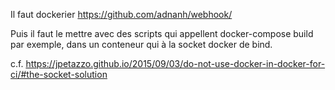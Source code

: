 Il faut dockerier https://github.com/adnanh/webhook/

Puis il faut le mettre avec des scripts qui appellent docker-compose build par exemple, dans un conteneur qui à la socket docker de bind.

c.f. https://jpetazzo.github.io/2015/09/03/do-not-use-docker-in-docker-for-ci/#the-socket-solution
